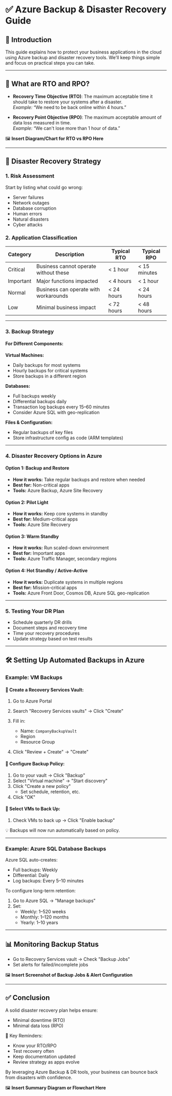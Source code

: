 
# ✅ Azure Backup & Disaster Recovery Guide

## 📘 Introduction
This guide explains how to protect your business applications in the cloud using Azure backup and disaster recovery tools. We'll keep things simple and focus on practical steps you can take.

---

## 🧠 What are RTO and RPO?

- **Recovery Time Objective (RTO)**: The maximum acceptable time it should take to restore your systems after a disaster.  
  *Example:* “We need to be back online within 4 hours.”

- **Recovery Point Objective (RPO)**: The maximum acceptable amount of data loss measured in time.  
  *Example:* “We can't lose more than 1 hour of data.”

🖼️ **Insert Diagram/Chart for RTO vs RPO Here**

---

## 🚨 Disaster Recovery Strategy

### 1. Risk Assessment

Start by listing what could go wrong:
- Server failures
- Network outages
- Database corruption
- Human errors
- Natural disasters
- Cyber attacks

### 2. Application Classification

| Category | Description                          | Typical RTO | Typical RPO |
|----------|--------------------------------------|-------------|-------------|
| Critical | Business cannot operate without these| < 1 hour    | < 15 minutes|
| Important| Major functions impacted             | < 4 hours   | < 1 hour    |
| Normal   | Business can operate with workarounds| < 24 hours  | < 24 hours  |
| Low      | Minimal business impact              | < 72 hours  | < 48 hours  |

---

### 3. Backup Strategy

#### For Different Components:

**Virtual Machines:**
- Daily backups for most systems
- Hourly backups for critical systems
- Store backups in a different region

**Databases:**
- Full backups weekly
- Differential backups daily
- Transaction log backups every 15–60 minutes
- Consider Azure SQL with geo-replication

**Files & Configuration:**
- Regular backups of key files
- Store infrastructure config as code (ARM templates)

---

### 4. Disaster Recovery Options in Azure

#### Option 1: Backup and Restore
- **How it works:** Take regular backups and restore when needed
- **Best for:** Non-critical apps
- **Tools:** Azure Backup, Azure Site Recovery

#### Option 2: Pilot Light
- **How it works:** Keep core systems in standby
- **Best for:** Medium-critical apps
- **Tools:** Azure Site Recovery

#### Option 3: Warm Standby
- **How it works:** Run scaled-down environment
- **Best for:** Important apps
- **Tools:** Azure Traffic Manager, secondary regions

#### Option 4: Hot Standby / Active-Active
- **How it works:** Duplicate systems in multiple regions
- **Best for:** Mission-critical apps
- **Tools:** Azure Front Door, Cosmos DB, Azure SQL geo-replication

---

### 5. Testing Your DR Plan
- Schedule quarterly DR drills
- Document steps and recovery time
- Time your recovery procedures
- Update strategy based on test results

---

## 🛠️ Setting Up Automated Backups in Azure

### Example: VM Backups

#### 🔹 Create a Recovery Services Vault:
1. Go to Azure Portal
2. Search "Recovery Services vaults" → Click "Create"
3. Fill in:
   - Name: `CompanyBackupVault`
   - Region
   - Resource Group

4. Click "Review + Create" → "Create"

#### 🔹 Configure Backup Policy:
1. Go to your vault → Click "Backup"
2. Select "Virtual machine" → "Start discovery"
3. Click "Create a new policy"
   - Set schedule, retention, etc.
4. Click "OK"

#### 🔹 Select VMs to Back Up:
1. Check VMs to back up → Click "Enable backup"

💡 Backups will now run automatically based on policy.

---

### Example: Azure SQL Database Backups

Azure SQL auto-creates:
- Full backups: Weekly
- Differential: Daily
- Log backups: Every 5–10 minutes

To configure long-term retention:
1. Go to Azure SQL → "Manage backups"
2. Set:
   - Weekly: 1–520 weeks
   - Monthly: 1–120 months
   - Yearly: 1–10 years

---

## 📊 Monitoring Backup Status

- Go to Recovery Services vault → Check "Backup Jobs"
- Set alerts for failed/incomplete jobs

🖼️ **Insert Screenshot of Backup Jobs & Alert Configuration**

---

## ✅ Conclusion

A solid disaster recovery plan helps ensure:
- Minimal downtime (RTO)
- Minimal data loss (RPO)

📝 Key Reminders:
- Know your RTO/RPO
- Test recovery often
- Keep documentation updated
- Review strategy as apps evolve

By leveraging Azure Backup & DR tools, your business can bounce back from disasters with confidence.

🖼️ **Insert Summary Diagram or Flowchart Here**
